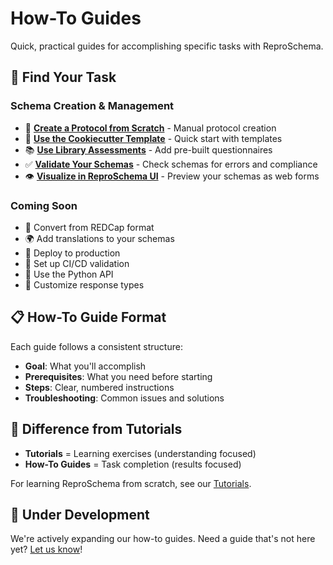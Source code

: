 # How-To Guides

Quick, practical guides for accomplishing specific tasks with ReproSchema.

## 🎯 Find Your Task

### Schema Creation & Management
- 📝 **[Create a Protocol from Scratch](create-protocol.md)** - Manual protocol creation
- 🍪 **[Use the Cookiecutter Template](use-cookiecutter.md)** - Quick start with templates
- 📚 **[Use Library Assessments](use-library-assessments.md)** - Add pre-built questionnaires
- ✅ **[Validate Your Schemas](validation.md)** - Check schemas for errors and compliance
- 👁️ **[Visualize in ReproSchema UI](visualize.md)** - Preview your schemas as web forms

### Coming Soon
- 🔄 Convert from REDCap format
- 🌍 Add translations to your schemas
- 🚀 Deploy to production
- 🔧 Set up CI/CD validation
- 🐍 Use the Python API
- 🎨 Customize response types

## 📋 How-To Guide Format

Each guide follows a consistent structure:
- **Goal**: What you'll accomplish
- **Prerequisites**: What you need before starting
- **Steps**: Clear, numbered instructions
- **Troubleshooting**: Common issues and solutions

## 🔄 Difference from Tutorials

- **Tutorials** = Learning exercises (understanding focused)
- **How-To Guides** = Task completion (results focused)

For learning ReproSchema from scratch, see our [Tutorials](../tutorials/index.md).

## 🚧 Under Development

We're actively expanding our how-to guides. Need a guide that's not here yet? [Let us know](https://github.com/ReproNim/reproschema/issues)!
